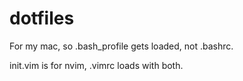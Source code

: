 # dotfiles

For my mac, so .bash_profile gets loaded, not .bashrc.

init.vim is for nvim, .vimrc loads with both.
